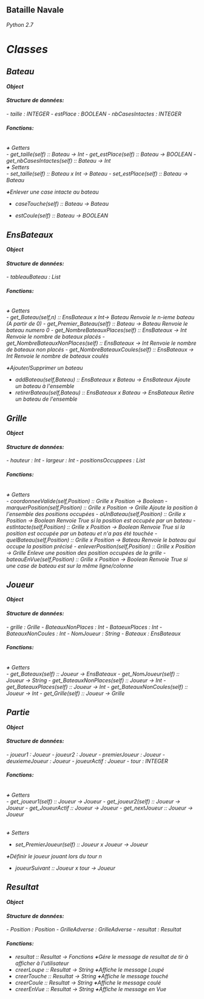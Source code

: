 Bataille Navale<br>
-----------------------------------------
<i>Python 2.7<i><br>

# Classes

Bateau
-------------
<b>Object</b><br>
<h4>Structure de données:</h4>
- taille : INTEGER
- estPlace : BOOLEAN
- nbCasesIntactes : INTEGER

<br>
<h4>Fonctions:</h4>
<br><b>+</b> Getters<br>
- get_taille(self)  ::  Bateau -> Int
- get_estPlace(self)  ::  Bateau -> BOOLEAN
- get_nbCasesIntactes(self)  ::  Bateau -> Int
<br><b>+</b> Setters<br>
- set_taille(self)  ::  Bateau x Int -> Bateau
- set_estPlace(self)  ::  Bateau -> Bateau

<b>+</b>Enlever une case intacte au bateau<br>
- caseTouche(self) ::  Bateau -> Bateau

- estCoule(self) :: Bateau -> BOOLEAN


EnsBateaux
-------------
<b>Object</b><br>
<h4>Structure de données:</h4>
- tableauBateau : List

<br>
<h4>Fonctions:</h4>
<br><b>+</b> Getters<br>
- get_Bateau(self,n)  ::  EnsBateaux x Int-> Bateau
Renvoie le n-ieme bateau (A partir de 0)
- get_Premier_Bateau(self)  ::  Bateau -> Bateau
Renvoie le bateau numero 0
- get_NombreBateauxPlaces(self)  ::  EnsBateaux -> Int
Renvoie le nombre de bateaux placés
- get_NombreBateauxNonPlaces(self)  ::  EnsBateaux -> Int
Renvoie le nombre de bateaux non placés
- get_NombreBateauxCoules(self)  ::  EnsBateaux -> Int
Renvoie le nombre de bateaux coulés



<b>+</b>Ajouter/Supprimer un bateau<br>
- addBateau(self,Bateau) :: EnsBateaux x Bateau -> EnsBateaux
Ajoute un bateau à l'ensemble
- retirerBateau(self,Bateau) :: EnsBateaux x Bateau -> EnsBateaux
Retire un bateau de l'ensemble

Grille
-------------
<b>Object</b><br>
<h4>Structure de données:</h4>
- hauteur : Int
- largeur : Int
- positionsOccuppees : List

<br>
<h4>Fonctions:</h4>
<br><b>+</b> Getters<br>
- coordonneeValide(self,Position) :: Grille x Position -> Boolean
- marquerPosition(self,Position) :: Grille x Position -> Grille
Ajoute la position à l'ensemble des positions occupées
- aUnBateau(self,Position) :: Grille x Position -> Boolean
Renvoie True si la position est occupée par un bateau
- estIntacte(self,Position) :: Grille x Position -> Boolean
Renvoie True si la position est occupée par un bateau et n'a pas été touchée
- quelBateau(self,Position) :: Grille x Position -> Bateau
Renvoie le bateau qui occupe la position précisé
- enleverPosition(self,Position) :: Grille x Position -> Grille
Enleve une position des position occupées de la grille
- bateauEnVue(self,Position) :: Grille x Position -> Boolean
Renvoie True si une case de bateau est sur la même ligne/colonne



Joueur
-------------
<b>Object</b><br>
<h4>Structure de données:</h4>
- grille : Grille
- BateauxNonPlaces : Int
- BataeuxPlaces : Int
- BateauxNonCoules : Int
- NomJoueur : String
- Bateaux : EnsBateaux


<br>
<h4>Fonctions:</h4>
<br><b>+</b> Getters<br>
- get_Bateaux(self)  ::  Joueur -> EnsBateaux
- get_NomJoueur(self) :: Joueur -> String
- get_BateauxNonPlaces(self) :: Joueur -> Int
- get_BateauxPlaces(self) :: Joueur -> Int
- get_BateauxNonCoules(self) :: Joueur -> Int
- get_Grille(self) :: Joueur -> Grille

Partie
-------------
<b>Object</b><br>
<h4>Structure de données:</h4>
- joueur1 : Joueur
- joueur2 : Joueur
- premierJoueur : Joueur
- deuxiemeJoueur : Joueur
- joueurActif : Joueur
- tour : INTEGER


<br>
<h4>Fonctions:</h4>
<br><b>+</b> Getters<br>
- get_joueur1(self)  ::  Joueur -> Joueur
- get_joueur2(self)  ::  Joueur -> Joueur
- get_JoueurActif  ::  Joueur -> Joueur
- get_nextJoueur   :: Joueur -> Joueur

<br><b>+</b> Setters<br>
- set_PremierJoueur(self)  ::  Joueur x Joueur -> Joueur


<b>+</b>Définir le joueur jouant lors du tour n<br>
- joueurSuivant   :: Joueur x tour -> Joueur

Resultat
-------------
<b>Object</b><br>
<h4>Structure de données:</h4>
- Position : Position
- GrilleAdverse : GrilleAdverse
- resultat : Resultat


<br>
<h4>Fonctions:</h4>

- resultat   :: Resultat -> Fonctions
<b>+</b>Gére le message de resultat de tir à afficher à l'utilisateur<br>
- creerLoupe  :: Resultat -> String
<b>+</b>Affiche le message Loupé<br>
- creerTouche  :: Resultat -> String
<b>+</b>Affiche le message touché<br>
- creerCoule  :: Resultat -> String
<b>+</b>Affiche le message coulé<br>
- creerEnVue  :: Resultat -> String
<b>+</b>Affiche le message en Vue<br>
